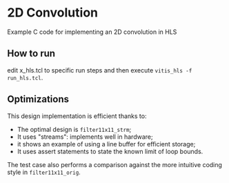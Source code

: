 # 2D Convolution
Example C code for implementing an 2D convolution in HLS

##  How to run
edit x_hls.tcl to specific run steps and then execute `vitis_hls -f run_hls.tcl`.

## Optimizations
This design implementation is efficient thanks to:
- The optimal design is `filter11x11_strm`;
- It uses "streams": implements well in hardware;
- it shows an example of using a line buffer for efficient storage;
- It uses assert statements to state the known limit of loop bounds.

The test case also performs a comparison against the more intuitive coding style in `filter11x11_orig`.
